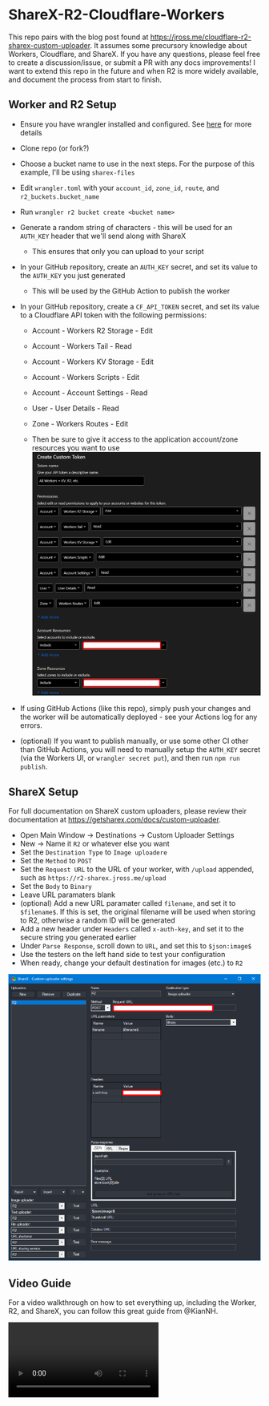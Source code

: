 # ShareX-R2-Cloudflare-Workers

This repo pairs with the blog post found at https://jross.me/cloudflare-r2-sharex-custom-uploader. It assumes some precursory knowledge about Workers, Cloudflare, and ShareX. If you have any questions, please feel free to create a discussion/issue, or submit a PR with any docs improvements! I want to extend this repo in the future and when R2 is more widely available, and document the process from start to finish.

## Worker and R2 Setup

- Ensure you have wrangler installed and configured. See [here](https://developers.cloudflare.com/workers/get-started/guide/) for more details
- Clone repo (or fork?)
- Choose a bucket name to use in the next steps. For the purpose of this example, I'll be using `sharex-files`
- Edit `wrangler.toml` with your `account_id`, `zone_id`, `route`, and `r2_buckets.bucket_name`
- Run `wrangler r2 bucket create <bucket name>`
- Generate a random string of characters - this will be used for an `AUTH_KEY` header that we'll send along with ShareX
	- This ensures that only you can upload to your script
- In your GitHub repository, create an `AUTH_KEY` secret, and set its value to the `AUTH_KEY` you just generated
	- This will be used by the GitHub Action to publish the worker
- In your GitHub repository, create a `CF_API_TOKEN` secret, and set its value to a Cloudflare API token with the following permissions:
	- Account - Workers R2 Storage - Edit
	- Account - Workers Tail - Read
	- Account - Workers KV Storage - Edit
	- Account - Workers Scripts - Edit
	- Account - Account Settings - Read
	- User - User Details - Read
	- Zone - Workers Routes - Edit

	- Then be sure to give it access to the application account/zone resources you want to use
![Cloudflare API token for Wrangler R2 access](docs/cloudflare-api-token.png?raw=true)

- If using GitHub Actions (like this repo), simply push your changes and the worker will be automatically deployed - see your Actions log for any errors.
- (optional) If you want to publish manually, or use some other CI other than GitHub Actions, you will need to manually setup the `AUTH_KEY` secret (via the Workers UI, or `wrangler secret put`), and then run `npm run publish`.


## ShareX Setup

For full documentation on ShareX custom uploaders, please review their documentation at https://getsharex.com/docs/custom-uploader.

- Open Main Window -> Destinations -> Custom Uploader Settings
- New -> Name it `R2` or whatever else you want
- Set the `Destination Type` to `Image uploadere`
- Set the `Method` to `POST`
- Set the `Request URL` to the URL of your worker, with `/upload` appended, such as `https://r2-sharex.jross.me/upload`
- Set the `Body` to `Binary`
- Leave URL paramaters blank
- (optional) Add a new URL paramater called `filename`, and set it to `$filename$`. If this is set, the original filename will be used when storing to R2, otherwise a random ID will be generated
- Add a new header under `Headers` called `x-auth-key`, and set it to the secure string you generated earlier
- Under `Parse Response`, scroll down to `URL`, and set this to `$json:image$`
- Use the testers on the left hand side to test your configuration
- When ready, change your default destination for images (etc.) to `R2`

![ShareX configuration for a custom Cloudflare R2 Uploader](docs/sharex.png?raw=true)


## Video Guide

For a video walkthrough on how to set everything up, including the Worker, R2, and ShareX, you can follow this great guide from @KianNH.

<video src="https://videodelivery.net/3fb9e86deffbd4351b9187db92136ef5/downloads/default.mp4">